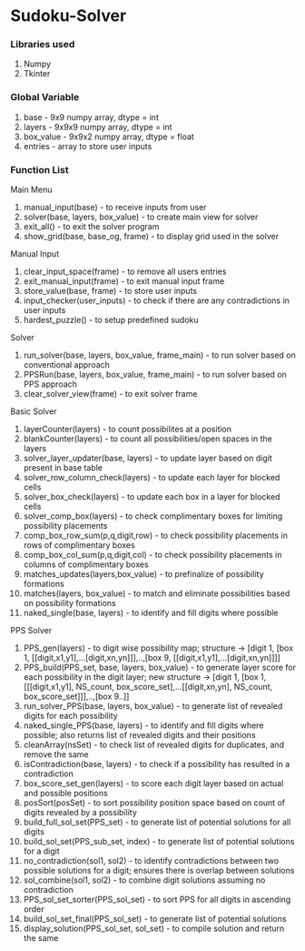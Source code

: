 # Sudoku-Solver

### Libraries used
1. Numpy
2. Tkinter

### Global Variable
1. base - 9x9 numpy array, dtype = int
2. layers - 9x9x9 numpy array, dtype = int
3. box_value - 9x9x2 numpy array, dtype = float
4. entries - array to store user inputs

### Function List

Main Menu
1. manual_input(base) - to receive inputs from user
2. solver(base, layers, box_value) - to create main view for solver
3. exit_all() - to exit the solver program
4. show_grid(base, base_og, frame) - to display grid used in the solver

Manual Input
1. clear_input_space(frame) - to remove all users entries
2. exit_manual_input(frame) - to exit manual input frame
3. store_value(base, frame) - to store user inputs
4. input_checker(user_inputs) - to check if there are any contradictions in user inputs
5. hardest_puzzle() - to setup predefined sudoku

Solver
1. run_solver(base, layers, box_value, frame_main) - to run solver based on conventional approach
2. PPSRun(base, layers, box_value, frame_main) - to run solver based on PPS approach
3. clear_solver_view(frame) - to exit solver frame

Basic Solver
1. layerCounter(layers) - to count possibilites at a position
2. blankCounter(layers) - to count all possibilities/open spaces in the layers
3. solver_layer_updater(base, layers) - to update layer based on digit present in base table
4. solver_row_column_check(layers) - to update each layer for blocked cells
5. solver_box_check(layers) - to update each box in a layer for blocked cells
6. solver_comp_box(layers) - to check complimentary boxes for limiting possibility placements
7. comp_box_row_sum(p,q,digit,row) - to check possibility placements in rows of complimentary boxes
8. comp_box_col_sum(p,q,digit,col) - to check possibility placements in columns of complimentary boxes
9. matches_updates(layers,box_value) - to prefinalize of possibility formations
10. matches(layers, box_value) - to match and eliminate possibilities based on possibility formations
11. naked_single(base, layers) - to identify and fill digits where possible

PPS Solver
1. PPS_gen(layers) - to digit wise possibility map; structure -> [digit 1, [box 1, [[digit,x1,y1],...[digit,xn,yn]]],..,[box 9, [[digit,x1,y1],...[digit,xn,yn]]]]
2. PPS_build(PPS_set, base, layers, box_value) - to generate layer score for each possibility in the digit layer; new structure -> [digit 1, [box 1, [[[digit,x1,y1], NS_count, box_score_set],...[[digit,xn,yn], NS_count, box_score_set]]],..,[box 9..]]
3. run_solver_PPS(base, layers, box_value) - to generate list of revealed digits for each possibility
4. naked_single_PPS(base, layers) - to identify and fill digits where possible; also returns list of revealed digits and their positions
5. cleanArray(nsSet) - to check list of revealed digits for duplicates, and remove the same
6. isContradiction(base, layers) - to check if a possibility has resulted in a contradiction
7. box_score_set_gen(layers) - to score each digit layer based on actual and possible positions
8. posSort(posSet) - to sort possibility position space based on count of digits revealed by a possibility
9. build_full_sol_set(PPS_set) - to generate list of potential solutions for all digits
10. build_sol_set(PPS_sub_set, index) - to generate list of potential solutions for a digit
11. no_contradiction(sol1, sol2) - to identify contradictions between two possible solutions for a digit; ensures there is overlap between solutions
12. sol_combine(sol1, sol2) - to combine digit solutions assuming no contradiction
13. PPS_sol_set_sorter(PPS_sol_set) - to sort PPS for all digits in ascending order
14. build_sol_set_final(PPS_sol_set) - to generate list of potential solutions
15. display_solution(PPS_sol_set, sol_set) - to compile solution and return the same








